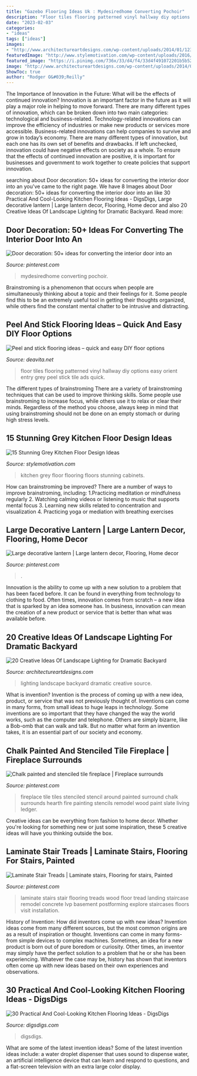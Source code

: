 ```yaml
---
title: "Gazebo Flooring Ideas Uk : Mydesiredhome Converting Pochoir"
description: "Floor tiles flooring patterned vinyl hallway diy options easy orient entry grey peel stick tile ads quick"
date: "2023-02-03"
categories:
- "ideas"
tags: ["ideas"]
images:
- "http://www.architectureartdesigns.com/wp-content/uploads/2014/01/1231-630x419.jpg"
featuredImage: "http://www.stylemotivation.com/wp-content/uploads/2016/09/11-12.jpg"
featured_image: "https://i.pinimg.com/736x/33/d4/f4/33d4f491072201b5b52ab2eb6ed36c06.jpg"
image: "http://www.architectureartdesigns.com/wp-content/uploads/2014/01/1231-630x419.jpg"
ShowToc: true
author: "Rodger O&#039;Reilly"
---
```



The Importance of Innovation in the Future: What will be the effects of continued innovation?
Innovation is an important factor in the future as it will play a major role in helping to move forward. There are many different types of innovation, which can be broken down into two main categories: technological and business-related. Technology-related innovations can improve the efficiency of industries or make new products or services more accessible. Business-related innovations can help companies to survive and grow in today’s economy. There are many different types of innovation, but each one has its own set of benefits and drawbacks. If left unchecked, innovation could have negative effects on society as a whole. To ensure that the effects of continued innovation are positive, it is important for businesses and government to work together to create policies that support innovation.

	

		
searching about Door decoration: 50+ ideas for converting the interior door into an you've came to the right page. We have 8 Images about Door decoration: 50+ ideas for converting the interior door into an like 30 Practical And Cool-Looking Kitchen Flooring Ideas - DigsDigs, Large decorative lantern | Large lantern decor, Flooring, Home decor and also 20 Creative Ideas Of Landscape Lighting for Dramatic Backyard. Read more:
		
    
## Door Decoration: 50+ Ideas For Converting The Interior Door Into An

<img loading=lazy src="https://i.pinimg.com/736x/33/d4/f4/33d4f491072201b5b52ab2eb6ed36c06.jpg" onerror="this.onerror=null;this.src='https://tse1.mm.bing.net/th?id=OIP.k_7eH_VVT0iqzVsgGUySmwHaLI&amp;pid=15.1';" alt="Door decoration: 50+ ideas for converting the interior door into an">

_Source: pinterest.com_

>mydesiredhome converting pochoir. 

	

Brainstroming is a phenomenon that occurs when people are simultaneously thinking about a topic and their feelings for it. Some people find this to be an extremely useful tool in getting their thoughts organized, while others find the constant mental chatter to be intrusive and distracting.

    
## Peel And Stick Flooring Ideas – Quick And Easy DIY Floor Options

<img loading=lazy src="https://deavita.net/wp-content/uploads/2018/04/patterned-vinyl-flooring-hallway-house-entry-ideas.jpg" onerror="this.onerror=null;this.src='https://tse4.mm.bing.net/th?id=OIP.5IEn0GiBUyyINH3XRA1_UgHaHb&amp;pid=15.1';" alt="Peel and stick flooring ideas – quick and easy DIY floor options">

_Source: deavita.net_

>floor tiles flooring patterned vinyl hallway diy options easy orient entry grey peel stick tile ads quick. 

	

The different types of brainstroming
There are a variety of brainstroming techniques that can be used to improve thinking skills. Some people use brainstroming to increase focus, while others use it to relax or clear their minds. Regardless of the method you choose, always keep in mind that using brainstroming should not be done on an empty stomach or during high stress levels.

    
## 15 Stunning Grey Kitchen Floor Design Ideas

<img loading=lazy src="http://www.stylemotivation.com/wp-content/uploads/2016/09/11-12.jpg" onerror="this.onerror=null;this.src='https://tse1.mm.bing.net/th?id=OIP.gZVyKUwOINo8lGBDQpW-fQHaJ4&amp;pid=15.1';" alt="15 Stunning Grey Kitchen Floor Design Ideas">

_Source: stylemotivation.com_

>kitchen grey floor flooring floors stunning cabinets. 

	

How can brainstroming be improved?
There are a number of ways to improve brainstroming, including: 
1.Practicing meditation or mindfulness regularly 
2. Watching calming videos or listening to music that supports mental focus 
3. Learning new skills related to concentration and visualization 
4. Practicing yoga or mediation with breathing exercises 

    
## Large Decorative Lantern | Large Lantern Decor, Flooring, Home Decor

<img loading=lazy src="https://i.pinimg.com/736x/cb/41/96/cb419628308b793803d3f65e7213a1d7--decorative-lanterns-nd-floor.jpg" onerror="this.onerror=null;this.src='https://tse2.mm.bing.net/th?id=OIP.rxIscc9npf2ixGMpoP9CtgHaJ3&amp;pid=15.1';" alt="Large decorative lantern | Large lantern decor, Flooring, Home decor">

_Source: pinterest.com_

>. 

	

Innovation is the ability to come up with a new solution to a problem that has been faced before. It can be found in everything from technology to clothing to food. Often times, innovation comes from scratch – a new idea that is sparked by an idea someone has. In business, innovation can mean the creation of a new product or service that is better than what was available before.

    
## 20 Creative Ideas Of Landscape Lighting For Dramatic Backyard

<img loading=lazy src="http://www.architectureartdesigns.com/wp-content/uploads/2014/01/1231-630x419.jpg" onerror="this.onerror=null;this.src='https://tse2.mm.bing.net/th?id=OIP.DkfLcc18mmKGjyMjvCtscgHaE7&amp;pid=15.1';" alt="20 Creative Ideas Of Landscape Lighting for Dramatic Backyard">

_Source: architectureartdesigns.com_

>lighting landscape backyard dramatic creative source. 

	

What is invention?
Invention is the process of coming up with a new idea, product, or service that was not previously thought of. Inventions can come in many forms, from small ideas to huge leaps in technology. Some inventions are so important that they have changed the way the world works, such as the computer and telephone. Others are simply bizarre, like a Bob-omb that can walk and talk. But no matter what form an invention takes, it is an essential part of our society and economy.

    
## Chalk Painted And Stenciled Tile Fireplace | Fireplace Surrounds

<img loading=lazy src="https://i.pinimg.com/736x/e2/28/b3/e228b3c85f04bb31b4b469aded35a2ff--stencil-tile-fireplace-boss.jpg" onerror="this.onerror=null;this.src='https://tse2.mm.bing.net/th?id=OIP.UEJh1mWkFEcZEL9mHGnBhQHaJ3&amp;pid=15.1';" alt="Chalk painted and stenciled tile fireplace | Fireplace surrounds">

_Source: pinterest.com_

>fireplace tile tiles stenciled stencil around painted surround chalk surrounds hearth fire painting stencils remodel wood paint slate living ledger. 

	

Creative ideas can be everything from fashion to home decor. Whether you're looking for something new or just some inspiration, these 5 creative ideas will have you thinking outside the box.

    
## Laminate Stair Treads | Laminate Stairs, Flooring For Stairs, Painted

<img loading=lazy src="https://i.pinimg.com/736x/93/e1/39/93e139388d153c1682bc7b2d2ed76728--laminate-flooring-laminate-stairs-ideas.jpg" onerror="this.onerror=null;this.src='https://tse3.mm.bing.net/th?id=OIP.OEJYd9iT-Pe4qk0zMFQP_wHaJ4&amp;pid=15.1';" alt="Laminate Stair Treads | Laminate stairs, Flooring for stairs, Painted">

_Source: pinterest.com_

>laminate stairs stair flooring treads wood floor tread landing staircase remodel concrete lvp basement postforming explore staircases floors visit installation. 

	

History of Invention: How did inventors come up with new ideas?
Invention ideas come from many different sources, but the most common origins are as a result of inspiration or thought. Inventions can come in many forms- from simple devices to complex machines. Sometimes, an idea for a new product is born out of pure boredom or curiosity. Other times, an inventor may simply have the perfect solution to a problem that he or she has been experiencing. Whatever the case may be, history has shown that inventors often come up with new ideas based on their own experiences and observations.

    
## 30 Practical And Cool-Looking Kitchen Flooring Ideas - DigsDigs

<img loading=lazy src="https://www.digsdigs.com/photos/2016/07/10-oversized-sleek-tiles.jpg" onerror="this.onerror=null;this.src='https://tse3.mm.bing.net/th?id=OIP.lGQHHYPsWCPBO6pU7uG0uAHaLH&amp;pid=15.1';" alt="30 Practical And Cool-Looking Kitchen Flooring Ideas - DigsDigs">

_Source: digsdigs.com_

>digsdigs. 

	

What are some of the latest invention ideas?
Some of the latest invention ideas include: a water droplet dispenser that uses sound to dispense water, an artificial intelligence device that can learn and respond to questions, and a flat-screen television with an extra large color display.

